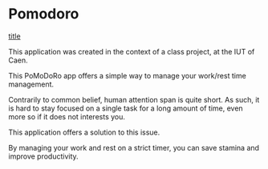 # Pomodoro

[title](https://mehliug-sg.github.io/Pomodoro/)



This application was created in the context of a class project, at the IUT of Caen.



This PoMoDoRo app offers a simple way to manage your work/rest time management.

Contrarily to common belief, human attention span is quite short. As such, it is hard to stay focused on a single task for a long amount of time, even more so if it does not interests you.

This application offers a solution to this issue.

By managing your work and rest on a strict timer, you can save stamina and improve productivity.